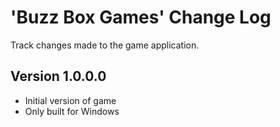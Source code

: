 # 'Buzz Box Games' Change Log

Track changes made to the game application.

## Version 1.0.0.0

- Initial version of game
- Only built for Windows